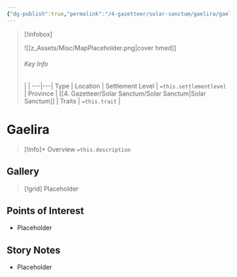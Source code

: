 ```yaml
---
{"dg-publish":true,"permalink":"/4-gazetteer/solar-sanctum/gaelira/gaelira/","noteIcon":""}
---
```



> [!infobox]
> 
> ![[z_Assets/Misc/MapPlaceholder.png\|cover hmed]]
> ###### Key Info
>  |   |
> ---|---|
> Type | Location |
> Settlement Level | `=this.settlementlevel` |
> Province | [[4. Gazetteer/Solar Sanctum/Solar Sanctum\|Solar Sanctum]] |
> Traits | `=this.trait` |

# Gaelira

> [!info]+ Overview
> `=this.description`

## Gallery

>[!grid]
>Placeholder


## Points of Interest

- Placeholder

## Story Notes

- Placeholder